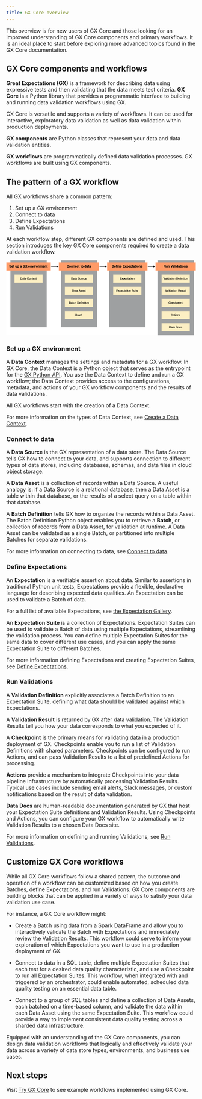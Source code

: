 ```yaml
---
title: GX Core overview
---
```


This overview is for new users of GX Core and those looking for an improved understanding of GX Core components and primary workflows. It is an ideal place to start before exploring more advanced topics found in the GX Core documentation.

## GX Core components and workflows

**Great Expectations (GX)** is a framework for describing data using expressive tests and then validating that the data meets test criteria. **GX Core** is a Python library that provides a programmatic interface to building and running data validation workflows using GX.

GX Core is versatile and supports a variety of workflows. It can be used for interactive, exploratory data validation as well as data validation within production deployments.

**GX components** are Python classes that represent your data and data validation entities.

**GX workflows** are programmatically defined data validation processes. GX workflows are built using GX components.

## The pattern of a GX workflow

All GX workflows share a common pattern:

1. Set up a GX environment
2. Connect to data
3. Define Expectations
4. Run Validations

At each workflow step, different GX components are defined and used. This section introduces the key GX Core components required to create a data validation workflow.

![GX workflow pattern with related GX components](./overview_images/gx_workflow_steps_and_components.png)

### Set up a GX environment

A **Data Context** manages the settings and metadata for a GX workflow. In GX Core, the Data Context is a Python object that serves as the entrypoint for the [GX Python API](/reference/index.md). You use the Data Context to define and run a GX workflow; the Data Context provides access to the configurations, metadata, and actions of your GX workflow components and the results of data validations.

All GX workflows start with the creation of a Data Context.

For more information on the types of Data Context, see [Create a Data Context](/core/set_up_a_gx_environment/create_a_data_context.md).

### Connect to data

A **Data Source** is the GX representation of a data store. The Data Source tells GX how to connect to your data, and supports connection to different types of data stores, including databases, schemas, and data files in cloud object storage.

A **Data Asset** is a collection of records within a Data Source. A useful analogy is: if a Data Source is a relational database, then a Data Asset is a table within that database, or the results of a select query on a table within that database.

A **Batch Definition** tells GX how to organize the records within a Data Asset. The Batch Definition Python object enables you to retrieve a **Batch**, or collection of records from a Data Asset, for validation at runtime. A Data Asset can be validated as a single Batch, or partitioned into multiple Batches for separate validations.

For more information on connecting to data, see [Connect to data](/core/connect_to_data/connect_to_data.md).

### Define Expectations

An **Expectation** is a verifiable assertion about data. Similar to assertions in traditional Python unit tests, Expectations provide a flexible, declarative language for describing expected data qualities. An Expectation can be used to validate a Batch of data.

For a full list of available Expectations, see [the Expectation Gallery](https://greatexpectations.io/expectations/).

An **Expectation Suite** is a collection of Expectations. Expectation Suites can be used to validate a Batch of data using multiple Expectations, streamlining the validation process. You can define multiple Expectation Suites for the same data to cover different use cases, and you can apply the same Expectation Suite to different Batches.

For more information defining Expectations and creating Expectation Suites, see [Define Expectations](/core/define_expectations/define_expectations.md).

### Run Validations

A **Validation Definition** explicitly associates a Batch Definition to an Expectation Suite, defining what data should be validated against which Expectations.

A **Validation Result** is returned by GX after data validation. The Validation Results tell you how your data corresponds to what you expected of it.

A **Checkpoint** is the primary means for validating data in a production deployment of GX. Checkpoints enable you to run a list of Validation Definitions with shared parameters. Checkpoints can be configured to run Actions, and can pass Validation Results to a list of predefined Actions for processing.

**Actions** provide a mechanism to integrate Checkpoints into your data pipeline infrastructure by automatically processing Validation Results. Typical use cases include sending email alerts, Slack messages, or custom notifications based on the result of data validation.

**Data Docs** are human-readable documentation generated by GX that host your Expectation Suite definitions and Validation Results. Using Checkpoints and Actions, you can configure your GX workflow to automatically write Validation Results to a chosen Data Docs site.

For more information on defining and running Validations, see [Run Validations](/core/run_validations/run_validations.md).

## Customize GX Core workflows

While all GX Core workflows follow a shared pattern, the outcome and operation of a workflow can be customized based on how you create Batches, define Expectations, and run Validations. GX Core components are building blocks that can be applied in a variety of ways to satisfy your data validation use case.

For instance, a GX Core workflow might:

* Create a Batch using data from a Spark DataFrame and allow you to interactively validate the Batch with Expectations and immediately review the Validation Results. This workflow could serve to inform your exploration of which Expectations you want to use in a production deployment of GX.

* Connect to data in a SQL table, define multiple Expectation Suites that each test for a desired data quality characteristic, and use a Checkpoint to run all Expectation Suites. This workflow, when integrated with and triggered by an orchestrator, could enable automated, scheduled data quality testing on an essential data table.

* Connect to a group of SQL tables and define a collection of Data Assets, each batched on a time-based column, and validate the data within each Data Asset using the same Expectation Suite. This workflow could provide a way to implement consistent data quality testing across a sharded data infrastructure.

Equipped with an understanding of the GX Core components, you can design data validation workflows that logically and effectively validate your data across a variety of data store types, environments, and business use cases.

## Next steps

Visit [Try GX Core](/core/introduction/try_gx.md) to see example workflows implemented using GX Core.